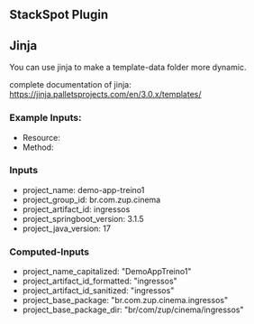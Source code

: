 ## StackSpot Plugin

## Jinja

You can use jinja to make a template-data folder more dynamic.

complete documentation of jinja: https://jinja.palletsprojects.com/en/3.0.x/templates/

### Example Inputs:
- Resource: 
- Method: 

### Inputs

- project_name: demo-app-treino1
- project_group_id: br.com.zup.cinema
- project_artifact_id: ingressos
- project_springboot_version: 3.1.5
- project_java_version: 17

### Computed-Inputs

- project_name_capitalized: "DemoAppTreino1"
- project_artifact_id_formatted: "ingressos"
- project_artifact_id_sanitized: "ingressos"
- project_base_package: "br.com.zup.cinema.ingressos"
- project_base_package_dir: "br/com/zup/cinema/ingressos"

